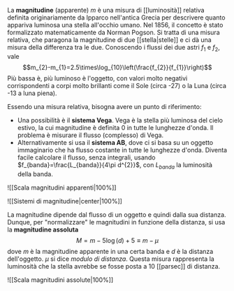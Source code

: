 La **magnitudine** (apparente) $m$ è una misura di [[luminosità]] relativa definita originariamente da Ipparco nell'antica Grecia per descrivere quanto appariva luminosa una stella all'occhio umano. Nel 1856, il concetto è stato formalizzato matematicamente da Norman Pogson. Si tratta di una misura relativa, che paragona la magnitudine di due [[stella|stelle]] e ci dà una misura della differenza tra le due. Conoscendo i flussi dei due astri $f_{1}$ e $f_{2}$, vale
$$m_{2}-m_{1}=2.5\times\log_{10}\left(\frac{f_{2}}{f_{1}}\right)$$
Più bassa è, più luminoso è l'oggetto, con valori molto negativi corrispondenti a corpi molto brillanti come il Sole (circa -27) o la Luna (circa -13 a luna piena).

Essendo una misura relativa, bisogna avere un punto di riferimento:
- Una possibilità è il **sistema Vega**. Vega è la stella più luminosa del cielo estivo, la cui magnitudine è definita 0 in tutte le lunghezze d'onda. Il problema è misurare il flusso (complesso) di Vega.
- Alternativamente si usa il **sistema AB**, dove ci si basa su un oggetto immaginario che ha flusso costante in tutte le lunghezze d'onda. Diventa facile calcolare il flusso, senza integrali, usando $f_{banda}=\frac{L_{banda}}{4\pi d^{2}}$, con $L_{banda}$ la luminosità della banda.

![[Scala magnitudini apparenti|100%]]

![[Sistemi di magnitudine|center|100%]]

La magnitudine dipende dal flusso di un oggetto e quindi dalla sua distanza. Dunque, per "normalizzare" le magnitudini in funzione della distanza, si usa la **magnitudine assoluta**
$$M=m-5\log(d)+5\equiv m-\mu$$
dove $m$ è la magnitudine apparente in una certa banda e $d$ è la distanza dell'oggetto. $\mu$ si dice *modulo di distanza*. Questa misura rappresenta la luminosità che la stella avrebbe se fosse posta a 10 [[parsec]] di distanza.

![[Scala magnitudini assolute|100%]]
